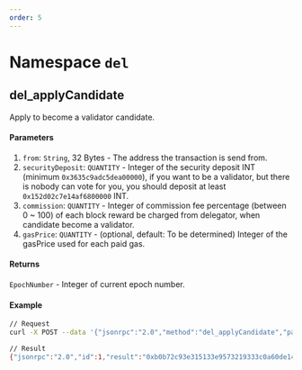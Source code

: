 ```yaml
---
order: 5
---
```


# Namespace `del`

## del_applyCandidate
Apply to become a validator candidate.

#### Parameters
1. `from`: `String`, 32 Bytes - The address the transaction is send from.
2. `securityDeposit`: `QUANTITY` - Integer of the security deposit INT (minimum `0x3635c9adc5dea00000`), if you want to be a validator, but there is nobody can vote for you, you should deposit at least `0x152d02c7e14af6800000` INT.
3. `commission`: `QUANTITY` - Integer of commission fee percentage (between 0 ~ 100) of each block reward be charged from delegator, when candidate become a validator.
4. `gasPrice`: `QUANTITY` - (optional, default: To be determined) Integer of the gasPrice used for each paid gas.

#### Returns
`EpochNumber` - Integer of current epoch number.

#### Example

```bash
// Request
curl -X POST --data '{"jsonrpc":"2.0","method":"del_applyCandidate","params":["INT3HGH5oAByC1ni3yccBKrrLcNTZry7", "0x152d02c7e14af6800000", 10],"id":1}' -H 'content-type: application/json;'

// Result
{"jsonrpc":"2.0","id":1,"result":"0xb0b72c93e315133e9573219333c0a60de146398dff5bf8ba2c90dcc5c3391b7c"}
```
